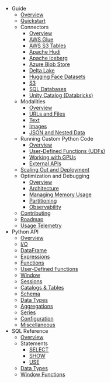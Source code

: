 * Guide
    * [Overview](index.md)
    * [Quickstart](quickstart.md)
    * Connectors
        * [Overview](connectors/index.md)
        * [AWS Glue](connectors/glue.md)
        * [AWS S3 Tables](connectors/s3tables.md)
        * [Apache Hudi](connectors/hudi.md)
        * [Apache Iceberg](connectors/iceberg.md)
        * [Azure Blob Store](connectors/azure.md)
        * [Delta Lake](connectors/delta_lake.md)
        * [Hugging Face Datasets](connectors/huggingface.md)
        * [S3](connectors/aws.md)
        * [SQL Databases](connectors/sql.md)
        * [Unity Catalog (Databricks)](connectors/unity_catalog.md)
    * Modalities
        * [Overview](modalities/index.md)
        * [URLs and Files](modalities/urls.md)
        * [Text](modalities/text.md)
        * [Images](modalities/images.md)
        * [JSON and Nested Data](modalities/json.md)
    * Running Custom Python Code
        * [Overview](custom-code/index.md)
        * [User-Defined Functions (UDFs)](custom-code/udfs.md)
        * [Working with GPUs](custom-code/gpu.md)
        * [External APIs](custom-code/apis.md)
    * [Scaling Out and Deployment](distributed.md)
    * Optimization and Debugging
        * [Overview](optimization/index.md)
        * [Architecture](optimization/architecture.md)
        * [Managing Memory Usage](optimization/memory.md)
        * [Partitioning](optimization/partitioning.md)
        * [Observability](optimization/observability.md)
    * [Contributing](contributing-to-daft.md)
    * [Roadmap](roadmap.md)
    * [Usage Telemetry](resources/telemetry.md)
* Python API
    * [Overview](api/index.md)
    * [I/O](api/io.md)
    * [DataFrame](api/dataframe.md)
    * [Expressions](api/expressions.md)
    * [Functions](api/functions/)
    * [User-Defined Functions](api/udf.md)
    * [Window](api/window.md)
    * [Sessions](api/sessions.md)
    * [Catalogs & Tables](api/catalogs_tables.md)
    * [Schema](api/schema.md)
    * [Data Types](api/datatypes.md)
    * [Aggregations](api/aggregations.md)
    * [Series](api/series.md)
    * [Configuration](api/config.md)
    * [Miscellaneous](api/misc.md)
* SQL Reference
    * [Overview](sql/index.md)
    * Statements
        * [SELECT](sql/statements/select.md)
        * [SHOW](sql/statements/show.md)
        * [USE](sql/statements/use.md)
    * [Data Types](sql/datatypes.md)
    * [Window Functions](sql/window_functions.md)

<!--
TODO
        * [Custom Connectors](quickstart.md)
        * [CSV](quickstart.md)
        * [Google Cloud Storage (GCS)](quickstart.md)
        * [HTTP](quickstart.md)
        * [JSON](quickstart.md)
        * [Lance](quickstart.md)
        * [Parquet](quickstart.md)
        * [Turbopuffer](quickstart.md)
        * [WARC (Web ARChive)](quickstart.md)
-->
